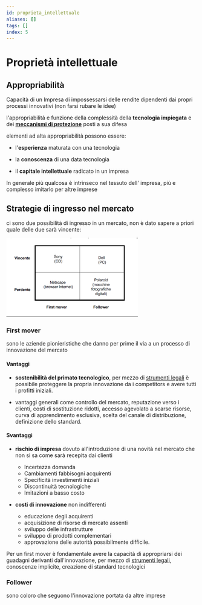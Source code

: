 ```yaml
---
id: proprieta_intellettuale
aliases: []
tags: []
index: 5
---
```


# Proprietà intellettuale

## Appropriabilità

Capacità di un Impresa di impossessarsi delle rendite dipendenti dai propri processi innovativi (non farsi rubare le idee)

l'appropriabilità e funzione della complessità della **tecnologia impiegata** e dei **[meccanismi di protezione](pages/gip/strumenti_proprieta_intellettuale.md)** posti a sua difesa

elementi ad alta appropriabilità possono essere:

- l'**esperienza** maturata con una tecnologia

- la **conoscenza** di una data tecnologia

- il **capitale intellettuale** radicato in un impresa

In generale più qualcosa è intrinseco nel tessuto dell' impresa, più e complesso imitarlo per altre imprese

## Strategie di ingresso nel mercato

ci sono due possibilità di ingresso in un mercato, non è dato sapere a priori quale delle due sarà vincente:

![](assets/gip/Pasted%20image%2020231216152425.png)

### First mover

sono le aziende pionieristiche che danno per prime il via a un processo di innovazione del mercato

#### Vantaggi

- **sostenibilità del primato tecnologico**, per mezzo di [strumenti legali](pages/gip/strumenti_proprieta_intellettuale.md) è possibile proteggere la propria innovazione da i competitors e avere tutti i profitti iniziali.

- vantaggi generali come controllo del mercato, reputazione verso i clienti, costi di sostituzione ridotti, accesso agevolato a scarse risorse, curva di apprendimento esclusiva, scelta del canale di distribuzione, definizione dello standard.

#### Svantaggi

- **rischio di impresa** dovuto all'introduzione di una novità nel mercato che non si sa come sarà recepita dai clienti
	- Incertezza domanda
	- Cambiamenti fabbisogni acquirenti
	- Specificità investimenti iniziali
	- Discontinuità tecnologiche
	- Imitazioni a basso costo

- **costi di innovazione** non indifferenti
	- educazione degli acquirenti
	- acquisizione di risorse di mercato assenti
	- sviluppo delle infrastrutture
	- sviluppo di prodotti complementari
	- approvazione delle autorità possibilmente difficile.

Per un first mover è fondamentale avere la capacità di appropriarsi dei guadagni derivanti dall'innovazione, per mezzo di [strumenti legali](pages/gip/strumenti_proprieta_intellettuale.md), conoscenze implicite, creazione di standard tecnologici

### Follower

sono coloro che seguono l'innovazione portata da altre imprese
